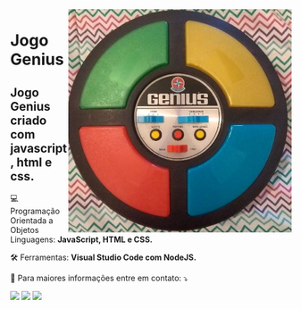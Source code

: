 <img src="Jogo-Genius.jpg" min-width="400px" max-width="400px" width="400px" align="right" alt="Jogo-Genius">
<p align="center">
  <H1><b> Jogo Genius </b> </H1>
</p> 

<p align="left">  
  <H2>Jogo Genius criado com javascript, html e css.</H2>
</p>

<p align="left">
  💻 Programação Orientada a Objetos<br>
  Linguagens: <strong>JavaScript, HTML e CSS.</strong>
</p>

<p align="left">
  🛠️ Ferramentas: <strong>Visual Studio Code com NodeJS.</strong>
</p>

<p align="left">
  💌 Para maiores informações entre em contato: ⤵️
</p>

<p align="left">
  <a href="#" alt="Gmail">
  <img src="https://img.shields.io/badge/-Gmail-FF0000?style=flat-square&labelColor=FF0000&logo=gmail&logoColor=white&link=mailto:vicssb@gmail.com" /></a>

  <a href="#" alt="Linkedin">
  <img src="https://img.shields.io/badge/-Linkedin-0e76a8?style=flat-square&logo=Linkedin&logoColor=white&link=https://www.linkedin.com/in/victor-sergio-silva-barros/" /></a>

  <a href="#" alt="WhatsApp">
  <img src="https://img.shields.io/badge/-WhatsApp-25d366?style=flat-square&labelColor=25d366&logo=whatsapp&logoColor=white&link=https://wa.me/5512987085327"/></a>

  </p>  
